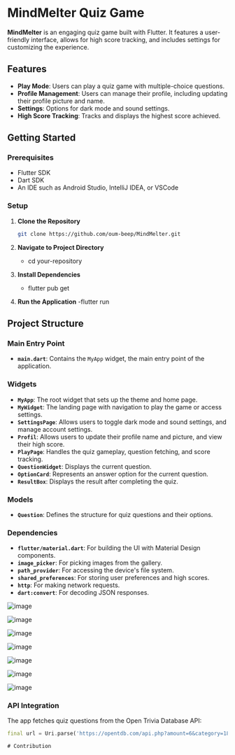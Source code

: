# MindMelter Quiz Game

**MindMelter** is an engaging quiz game built with Flutter. It features a user-friendly interface, allows for high score tracking, and includes settings for customizing the experience.

## Features

- **Play Mode**: Users can play a quiz game with multiple-choice questions.
- **Profile Management**: Users can manage their profile, including updating their profile picture and name.
- **Settings**: Options for dark mode and sound settings.
- **High Score Tracking**: Tracks and displays the highest score achieved.

## Getting Started

### Prerequisites

- Flutter SDK
- Dart SDK
- An IDE such as Android Studio, IntelliJ IDEA, or VSCode

### Setup

1. **Clone the Repository**

   ```bash
   git clone https://github.com/oum-beep/MindMelter.git

2. **Navigate to Project Directory**

   - cd your-repository

3. **Install Dependencies**
   - flutter pub get

4. **Run the Application**
   -flutter run

## Project Structure

### Main Entry Point

- **`main.dart`**: Contains the `MyApp` widget, the main entry point of the application.

### Widgets

- **`MyApp`**: The root widget that sets up the theme and home page.
- **`MyWidget`**: The landing page with navigation to play the game or access settings.
- **`SettingsPage`**: Allows users to toggle dark mode and sound settings, and manage account settings.
- **`Profil`**: Allows users to update their profile name and picture, and view their high score.
- **`PlayPage`**: Handles the quiz gameplay, question fetching, and score tracking.
- **`QuestionWidget`**: Displays the current question.
- **`OptionCard`**: Represents an answer option for the current question.
- **`ResultBox`**: Displays the result after completing the quiz.

### Models

- **`Question`**: Defines the structure for quiz questions and their options.

### Dependencies

- **`flutter/material.dart`**: For building the UI with Material Design components.
- **`image_picker`**: For picking images from the gallery.
- **`path_provider`**: For accessing the device's file system.
- **`shared_preferences`**: For storing user preferences and high scores.
- **`http`**: For making network requests.
- **`dart:convert`**: For decoding JSON responses.

![image](https://github.com/user-attachments/assets/eb6b879c-c709-4864-b73e-04c38527b77c)

![image](https://github.com/user-attachments/assets/f64b3365-1a24-4205-9bee-56e6e054c6ec)

![image](https://github.com/user-attachments/assets/e57ec1b9-c8dc-4e4e-afee-eac5757473b9)

![image](https://github.com/user-attachments/assets/42c477f3-4665-4d46-804f-2e2785a9eaf0)

![image](https://github.com/user-attachments/assets/6e30b2c7-81c4-465e-8105-ea488d51bf4d)

![image](https://github.com/user-attachments/assets/48cdc529-982a-4487-9dbc-0d50dfb92bc2)

![image](https://github.com/user-attachments/assets/42fada20-c5dd-40c0-bccc-f604981250f1)




### API Integration

The app fetches quiz questions from the Open Trivia Database API:

```dart
final url = Uri.parse('https://opentdb.com/api.php?amount=6&category=18&difficulty=easy&type=multiple');

# Contribution

